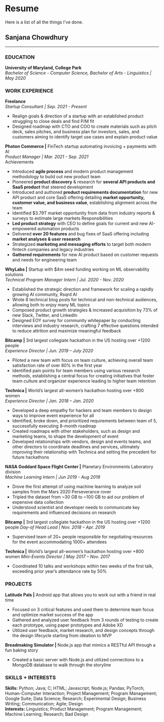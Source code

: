 # Resume
Here is a list of all the things I've done. 
## Sanjana Chowdhury
-----------------------------------------------------------------
### EDUCATION
**University of Maryland, College Park**  
*Bachelor of Science - Computer Science, Bachelor of Arts - Linguistics | May 2020*  
### WORK EXPERIENCE
**Freelance**\
*Startup Consultant | Sep. 2021 - Present*  
-	Realign goals & direction of a startup with an established product struggling to close deals and find P/M fit 
-	Designed roadmap with CTO and COO to create materials such as  pitch deck, sales pitches, and business plan for investors, sales, and customers aiming to identify target use cases and explain product value

**Photon Commerce |** FinTech startup automating invoicing + payments with AI  
*Product Manager | Mar. 2021 - Sep. 2021*  
Achievements
-	Introduced **agile process** and modern product management methodology to build out new product team 
-	Pioneered **product discovery** & research for **several API products and SaaS product** that steered development
-	Introduced and authored **product requirements documentation** for new API product and core SaaS offering detailing **market opportunity, customer value, and business value**, establishing alignment across the team
-	Identified $3.79T market opportunity from data from industry reports & surveys to estimate large markets 
Responsibilities 
- **Led product strategy** with CEO to define goals for current and new AI-empowered automation products
- Delivered **over 20 features** and bug fixes of SaaS offering including **market analyses & user research**
- Strategized **marketing and messaging efforts** to target both modern fintech companies and legacy industries 
- **Gathered requirements** for new AI product based on customer requests and needs for engineering team

**WhyLabs |** Startup with $4m seed funding working on ML observability solutions  
*Technical Program Manager Intern | Jul. 2020 - Nov. 2020*  
-	Established the strategic direction and framework for scaling a rapidly growing AI community, Rsqrd AI
-	Wrote 8 technical blog posts for technical and non-technical audiences, allowing both to enjoy many ML topics 
-	Composed product growth strategies & increased acquisition by 73% of new Slack, Twitter, and LinkedIn
-	Designed EOY survey for community whitepaper by conducting interviews and industry research, crafting 7 effective questions intended to reduce attrition and maximize meaningful feedback

**Bitcamp |** 3rd largest collegiate hackathon in the US hosting over +1200 people                                  
*Experience Director | Jun. 2019 – July 2020*  
-	Piloted a new team with focus on team culture, achieving overall team satisfaction rate of over 80% in the first year 
-	Identified pain points for team members using various research methods, establishing a central focus for creating initiatives that foster team culture and organizer experience leading to higher team retention 

**Technica |** World’s largest all-women’s hackathon hosting over +800 women                                  
*Experience Director | Jan. 2018 – Jan. 2020*  
-	Developed a deep empathy for hackers and team members to design ways to improve event experience for all
-	Identified, broke down, and prioritized requirements between team of 5, successfully executing 8-month roadmap
-	Created roadmaps with other stakeholders, such as design and marketing teams, to shape the development of event 
-	Developed relationships with vendors, design and events teams, and other directors to coordinate deadlines and services, ultimately improving their relationship with Technica and setting the precedent for future hackathons

**NASA Goddard Space Flight Center |** Planetary Environments Laboratory division  
*Machine Learning Intern | Jun 2019 - Aug 2019*  
-	Drove the first attempt of using machine learning to analyze soil samples from the Mars 2020 Perseverance rover
-	Tripled the dataset from ~30 GB to ~100 GB to aid our problem of expensive data collection
-	Understood scientist and developer needs to communicate key requirements and influenced decisions on research

**Bitcamp |** 3rd largest collegiate hackathon in the US hosting over +1200 people
*Day-of Head Lead | Nov. 2018 – Apr. 2019*  
-	Supervised team of 20+ people responsible for negotiating resources for the event accommodating 1000+ attendees  

**Technica |** World’s largest all-women’s hackathon hosting over +800 women
*Mini-Events Director | May 2017 – Nov. 2017*
-	Coordinated 10 talks and workshops within two weeks of the first talk, exceeding prior year’s attendance rate by 50%

### PROJECTS
**Latitude Pals |** Android app that allows you to work out with a friend in real time  			                     	     
-	Focused on 3 critical features and used them to determine team focus and optimize market success of the app
-	Gathered and analyzed user feedback from 3 rounds of testing to create each prototype, using paper prototypes and Adobe XD
-	Utilized user feedback, market research, and design concepts through the design lifecycle starting from ideation to MVP 

**Breadmaking Simulator |** Node.js app that mimics a RESTful API through a fun baking story  
-	Created a basic server with Node.js and utilized connections to a MongoDB database to walk through the storyline

### SKILLS + INTERESTS
**Skills:** Python; Java; C; HTML; Javascript; Node.js; Pandas; PyTorch; Human-Computer Interaction; Project Management; Program Management; Google Suite; Data Science; Research; Experimental Design; Business Writing; Communication; Agile; Design  
**Interests:** Linguistics; Product Management; Program Management; Machine Learning; Research; Bad Design

